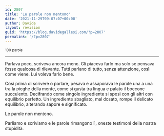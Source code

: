 ```yaml
---
id: 2807
title: 'Le parole non mentono'
date: '2021-11-29T09:07:07+00:00'
author: Davide
layout: revision
guid: 'https://blog.davidegallesi.com/?p=2807'
permalink: '/?p=2807'
---
```


<small>100 parole</small>

- - - - - -

Parlava poco, scriveva ancora meno. Gli piaceva farlo ma solo se pensava fosse qualcosa di rilevante. Tutti parlano di tutto, senza attenzione, così come viene. Lui voleva farlo bene.

Così prima di scrivere o parlare, pesava e assaporava le parole una a una tra la pieghe della mente, come si gusta tra lingua e palato il boccone succulento. Decifrando come singolo ingrediente si sposi con gli altri con equilibrio perfetto. Un ingrediente sbagliato, mal dosato, rompe il delicato equilibrio, alterando sapore e significato.

Le parole non mentono.

Parliamo e scriviamo e le parole rimangono lì, oneste testimoni della nostra stupidità.